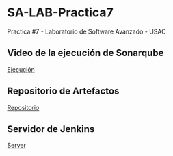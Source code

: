 # SA-LAB-Practica7
Practica #7 - Laboratorio de Software Avanzado - USAC

## Video de la ejecución de Sonarqube
[Ejecución](https://drive.google.com/file/d/1TBZBnmxrDOdL3IZVklfDm894MPDdW4tx/view?usp=sharing)

## Repositorio de Artefactos
[Repositorio](https://github.com/CiberVeliz/LAB-SA-Practica7-Artefactos)

## Servidor de Jenkins
[Server](http://35.222.242.25:8080/)
